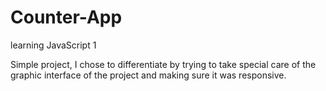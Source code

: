 # Counter-App
learning JavaScript 1

Simple project, I chose to differentiate by trying to take special care of the graphic interface of the project and making sure it was responsive.